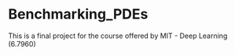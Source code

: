 # Benchmarking_PDEs
This is a final project for the course offered by MIT - Deep Learning (6.7960) 
